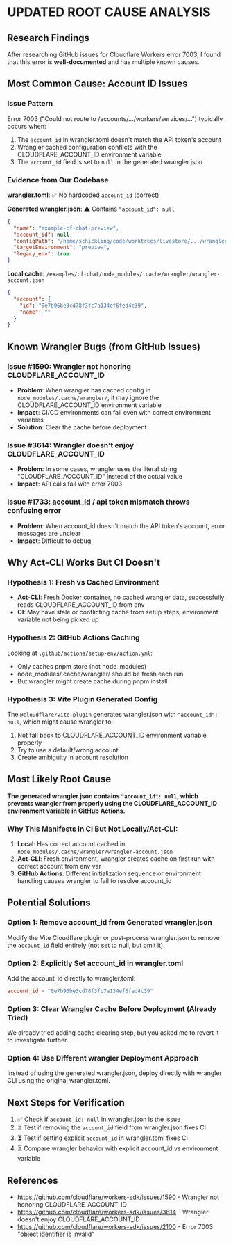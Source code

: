 # UPDATED ROOT CAUSE ANALYSIS

## Research Findings

After researching GitHub issues for Cloudflare Workers error 7003, I found that this error is **well-documented** and has multiple known causes.

## Most Common Cause: Account ID Issues

### Issue Pattern
Error 7003 ("Could not route to /accounts/.../workers/services/...") typically occurs when:
1. The `account_id` in wrangler.toml doesn't match the API token's account
2. Wrangler cached configuration conflicts with the CLOUDFLARE_ACCOUNT_ID environment variable
3. The `account_id` field is set to `null` in the generated wrangler.json

### Evidence from Our Codebase

**wrangler.toml**: ✅ No hardcoded `account_id` (correct)

**Generated wrangler.json**: ⚠️ Contains `"account_id": null`
```json
{
  "name": "example-cf-chat-preview",
  "account_id": null,
  "configPath": "/home/schickling/code/worktrees/livestore/.../wrangler.toml",
  "targetEnvironment": "preview",
  "legacy_env": true
}
```

**Local cache**: `/examples/cf-chat/node_modules/.cache/wrangler/wrangler-account.json`
```json
{
  "account": {
    "id": "0e7b96be3cd78f3fc7a134ef6fed4c39",
    "name": ""
  }
}
```

## Known Wrangler Bugs (from GitHub Issues)

### Issue #1590: Wrangler not honoring CLOUDFLARE_ACCOUNT_ID
- **Problem**: When wrangler has cached config in `node_modules/.cache/wrangler/`, it may ignore the CLOUDFLARE_ACCOUNT_ID environment variable
- **Impact**: CI/CD environments can fail even with correct environment variables
- **Solution**: Clear the cache before deployment

### Issue #3614: Wrangler doesn't enjoy CLOUDFLARE_ACCOUNT_ID
- **Problem**: In some cases, wrangler uses the literal string "CLOUDFLARE_ACCOUNT_ID" instead of the actual value
- **Impact**: API calls fail with error 7003

### Issue #1733: account_id / api token mismatch throws confusing error
- **Problem**: When account_id doesn't match the API token's account, error messages are unclear
- **Impact**: Difficult to debug

## Why Act-CLI Works But CI Doesn't

### Hypothesis 1: Fresh vs Cached Environment
- **Act-CLI**: Fresh Docker container, no cached wrangler data, successfully reads CLOUDFLARE_ACCOUNT_ID from env
- **CI**: May have stale or conflicting cache from setup steps, environment variable not being picked up

### Hypothesis 2: GitHub Actions Caching
Looking at `.github/actions/setup-env/action.yml`:
- Only caches pnpm store (not node_modules)
- node_modules/.cache/wrangler/ should be fresh each run
- But wrangler might create cache during pnpm install

### Hypothesis 3: Vite Plugin Generated Config
The `@cloudflare/vite-plugin` generates wrangler.json with `"account_id": null`, which might cause wrangler to:
1. Not fall back to CLOUDFLARE_ACCOUNT_ID environment variable properly
2. Try to use a default/wrong account
3. Create ambiguity in account resolution

## Most Likely Root Cause

**The generated wrangler.json contains `"account_id": null`, which prevents wrangler from properly using the CLOUDFLARE_ACCOUNT_ID environment variable in GitHub Actions.**

### Why This Manifests in CI But Not Locally/Act-CLI:
1. **Local**: Has correct account cached in `node_modules/.cache/wrangler/wrangler-account.json`
2. **Act-CLI**: Fresh environment, wrangler creates cache on first run with correct account from env var
3. **GitHub Actions**: Different initialization sequence or environment handling causes wrangler to fail to resolve account_id

## Potential Solutions

### Option 1: Remove account_id from Generated wrangler.json
Modify the Vite Cloudflare plugin or post-process wrangler.json to remove the `account_id` field entirely (not set to null, but omit it).

### Option 2: Explicitly Set account_id in wrangler.toml
Add the account_id directly to wrangler.toml:
```toml
account_id = "0e7b96be3cd78f3fc7a134ef6fed4c39"
```

### Option 3: Clear Wrangler Cache Before Deployment (Already Tried)
We already tried adding cache clearing step, but you asked me to revert it to investigate further.

### Option 4: Use Different wrangler Deployment Approach
Instead of using the generated wrangler.json, deploy directly with wrangler CLI using the original wrangler.toml.

## Next Steps for Verification

1. ✅ Check if `account_id: null` in wrangler.json is the issue
2. ⏳ Test if removing the `account_id` field from wrangler.json fixes CI
3. ⏳ Test if setting explicit `account_id` in wrangler.toml fixes CI
4. ⏳ Compare wrangler behavior with explicit account_id vs environment variable

## References

- https://github.com/cloudflare/workers-sdk/issues/1590 - Wrangler not honoring CLOUDFLARE_ACCOUNT_ID
- https://github.com/cloudflare/workers-sdk/issues/3614 - Wrangler doesn't enjoy CLOUDFLARE_ACCOUNT_ID
- https://github.com/cloudflare/workers-sdk/issues/2100 - Error 7003 "object identifier is invalid"
